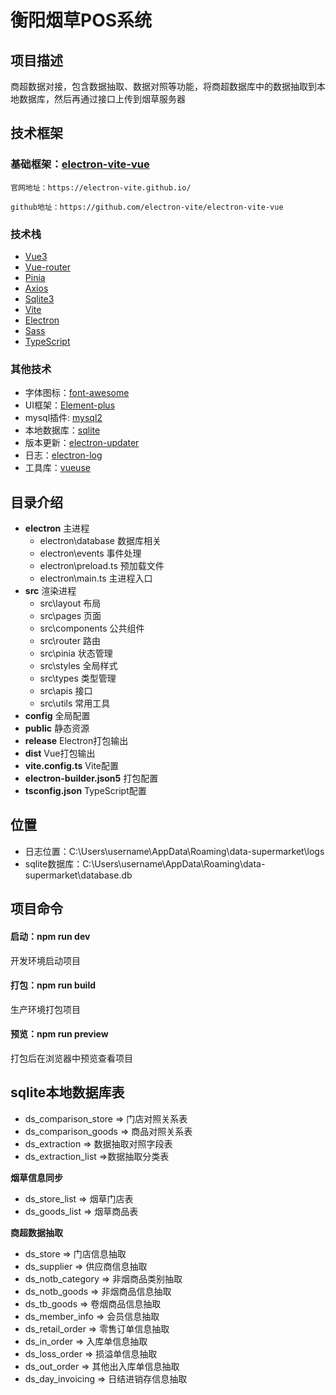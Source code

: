 # 衡阳烟草POS系统

## 项目描述

商超数据对接，包含数据抽取、数据对照等功能，将商超数据库中的数据抽取到本地数据库，然后再通过接口上传到烟草服务器

## 技术框架

### **基础框架：[electron-vite-vue](https://github.com/electron-vite/electron-vite-vue)**

    官网地址：https://electron-vite.github.io/

    github地址：https://github.com/electron-vite/electron-vite-vue

### 技术栈

* [Vue3](https://cn.vuejs.org/)
* [Vue-router](https://router.vuejs.org/zh/)
* [Pinia](https://pinia.vuejs.org/zh/getting-started.html)
* [Axios](https://www.axios-http.cn/)
* [Sqlite3](https://github.com/TryGhost/node-sqlite3)
* [Vite](https://cn.vitejs.dev/)
* [Electron](https://www.electronjs.org/zh/docs/latest/)
* [Sass](https://www.sass.hk/)
* [TypeScript](https://www.tslang.cn/index.html)

### 其他技术

* 字体图标：[font-awesome](https://fontawesome.dashgame.com/)
* UI框架：[Element-plus](https://element-plus.org/zh-CN/component/button.html)
* mysql插件: [mysql2](https://github.com/sidorares/node-mysql2/tree/master/documentation/zh-cn)
* 本地数据库：[sqlite](http://www.sqlite.net.cn/index.html)
* 版本更新：[electron-updater](https://www.electron.build/configuration/configuration)
* 日志：[electron-log](https://github.com/megahertz/electron-log)
* 工具库：[vueuse](https://www.vueusejs.com/)

## 目录介绍

* **electron** 主进程
  * electron\database 数据库相关
  * electron\events  事件处理
  * electron\preload.ts  预加载文件
  * electron\main.ts  主进程入口
* **src** 渲染进程
  * src\layout  布局
  * src\pages  页面
  * src\components 公共组件
  * src\router  路由
  * src\pinia  状态管理
  * src\styles  全局样式
  * src\types   类型管理
  * src\apis  接口
  * src\utils  常用工具
* **config** 全局配置
* **public** 静态资源
* **release** Electron打包输出
* **dist** Vue打包输出
* **vite.config.ts** Vite配置
* **electron-builder.json5** 打包配置
* **tsconfig.json** TypeScript配置

## 位置

* 日志位置：C:\Users\\username\AppData\Roaming\data-supermarket\logs
* sqlite数据库：C:\Users\\username\AppData\Roaming\data-supermarket\database.db

## 项目命令

#### 启动：npm run dev

开发环境启动项目

#### 打包：npm run build

生产环境打包项目

#### 预览：npm run preview

打包后在浏览器中预览查看项目

## sqlite本地数据库表

* ds_comparison_store => 门店对照关系表
* ds_comparison_goods => 商品对照关系表
* ds_extraction => 数据抽取对照字段表
* ds_extraction_list =>数据抽取分类表

**烟草信息同步**

* ds_store_list  => 烟草门店表
* ds_goods_list  => 烟草商品表

**商超数据抽取**

* ds_store => 门店信息抽取
* ds_supplier  => 供应商信息抽取
* ds_notb_category => 非烟商品类别抽取
* ds_notb_goods =>  非烟商品信息抽取
* ds_tb_goods => 卷烟商品信息抽取
* ds_member_info => 会员信息抽取
* ds_retail_order => 零售订单信息抽取
* ds_in_order => 入库单信息抽取
* ds_loss_order => 损溢单信息抽取
* ds_out_order => 其他出入库单信息抽取
* ds_day_invoicing => 日结进销存信息抽取
